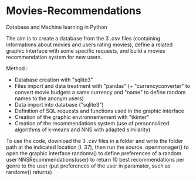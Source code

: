 # Movies-Recommendations
Database and Machine learning in Python

The aim is to create a database from the 3 .csv files (containing informations about movies and users rating movies), define a related graphic interface with some specific requests, and build a movies recommendation system for new users.

Method :
- Database creation with "sqlite3"
- Files import and data treatment with "pandas" (+ "currencyconverter" to convert movie budgets a same currency and "name" to define random names to the anonym users)
- Data import into database ("sqlite3")
- Definition of SQL requests and functions used in the graphic interface
- Creation of the graphic environnemement with "tkinter"
- Creation of the recommendations system (use of personnalized algorithms of k-means and NNS with adapted similarity)

To use the code, download the 3 .csv files in a folder and write the folder path at the indicated location (l. 37), then run the source.
openmanager() to open the graphic interface
randomv() to define preferences of a random user
NNSRecommendations(user) to return 10 best recommendations per genre to the user 
(put preferences of the user in paramater, such as randomv() returns)
